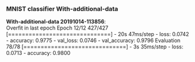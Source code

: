### MNIST classifier  With-additional-data

**With-additional-data 20191014-113856**:  
Overfit in last epoch
Epoch 12/12
427/427 [==============================] - 20s 47ms/step - loss: 0.0742 - accuracy: 0.9775 - val_loss: 0.0746 - val_accuracy: 0.9796
Evaluation
78/78 [==============================] - 3s 35ms/step - loss: 0.0713 - accuracy: 0.9800

